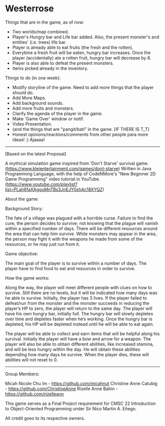 # Westerrose

Things that are in the game, as of now: 

  - Two worlds/map combined. 
  - Player's Hungry bar and Life bar added. Also, the present monster's and entities' (i.e. trees) life bar. 
  - Player is already able to eat fruits (the fresh and the rotten). 
  - Everytime a fresh fruit will be eaten, hungry bar increases. Once the player (accidentally) ate a rotten fruit, hungry bar will decrease by 8. 
  - Player is also able to defeat the present monsters. 
  - Items picked already in the inventory. 


Things to do (in one week):

  - Modify storyline of the game. Need to add more things that the player should do. 
  - Add More Maps.
  - Add background sounds. 
  - Add more fruits and monsters. 
  - Clarify the agenda of the player in the game. 
  - Make 'Game Over' window or notif. 
  - Video Presentation. 
  - (and the things that are "pangit/bati" in the game. [IF THERE IS T_T] 
  - Honest opinions/reactions/comments from other people para more ideas! :) Ajaaaa!

--------------------------------------------------------------------------------------------------------------------------------------

[Based on the latest Proposal]

A mythical simulation game inspired from 'Don't Starve' survival game. 
(https://www.kleientertainment.com/games/dont-starve) Written in Java Programming Language, with the help of CodeNMore's "New Beginner 2D Game Programming" video tutorial in YouTube. (https://www.youtube.com/playlist?list=PLah6faXAgguMnTBs3JnEJY0shAc18XYQZ)

About the game:

Background Story:

The fate of a village was plagued with a horrible curse. Failure to find the cure, the person decides to survive; not knowing
that the plague will vanish within a specified number of days. There will be different resources around the area that can help him
survive. While monsters may appear in the area, the person may fight it with the weapons he made from some of the resources, or he may
just run from it.

Game objective:

The main goal of the player is to survive within a number of days. The player have to find food to eat and resources in order to
survive.
	
How the game works:

Along the way, the player will meet different people with clues on how to survive. Still there are no levels, but it will be
indicated how many days was he able to survive. Initially, the player has 3 lives. If the player failed to defeat/run from the monster
and the monster succeeds in reducing the player’s HP to zero, the player will return to the same day. The player will have his own
hungry bar, initially full. The hungry bar will slowly depletes over time and depletes faster when he’s working. Once the hungry bar is
depleted, his HP will be depleted instead until he will be able to eat again.

The player will be able to collect and earn items that will be helpful along his survival. Initially the player will have a bow
and arrow for a weapon. The player will also be able to obtain different abilities, like increased stamina, and will be less hungry
within the day. He will obtain these abilities depending how many days he survive. When the player dies, these will abilities will not
reset to 0.

--------------------------------------------------------------------------------------------------------------------------------------

Group Members: 

  Micah Nicole Chu Im - https://github.com/micahnut 
  Christine Anne Catubig - https://github.com/ChristineAnne 
  Rizelle Anne Bahin - https://github.com/rizelleann 

This game serves as a Final Project requirement for CMSC 22 Introduction to Object-Oriented Programming under Sir Nico Martin A. Eñego. 

All credit goes to its respective owners.

